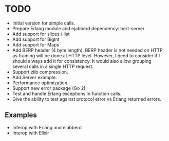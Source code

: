 # TODO

- Initial version for simple calls.
- Prepare Erlang module and ejabberd dependency: bert-server
- Add support for slices / list
- Add support for BigInt
- Add support for Maps
- Add BERP header (4 byte length). BERP header is not needed on HTTP, as framing will be done at HTTP level.
  However, I need to consider if I should always add it for consistency. It would also allow grouping several calls
  in a single HTTP request.
- Support zlib compression.
- Add Server example.
- Performance optimization.
- Support new error package (Go 2).
- Test and handle Erlang exceptions in function calls.
- Give the ability to test against protocol error vs Erlang returned errors.

## Examples

- Interop with Erlang and ejabberd
- Interop with Elixir
